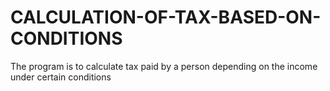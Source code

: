 # CALCULATION-OF-TAX-BASED-ON-CONDITIONS
The program is to calculate tax paid by a person depending on the income under certain conditions
